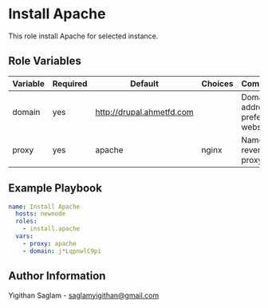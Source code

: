 # Install Apache

This role install Apache for selected instance.

## Role Variables

| Variable        | Required | Default                    | Choices                   | Comments                               |
| --------------- | -------- | -------------------------- | ------------------------- | -------------------------------------- |
| domain          | yes      | http://drupal.ahmetfd.com  |                           | Domain address of preferred website    |
| proxy           | yes      | apache                     | nginx                     | Name of reverse proxy.                 |

## Example Playbook

```yaml
name: Install Apache
  hosts: newnode
  roles:
    - install.apache
  vars:
    - proxy: apache
    - domain: j*LqpnwlC9pi

```
## Author Information
Yigithan Saglam - saglamyigithan@gmail.com
